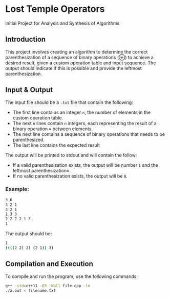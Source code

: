 # Lost Temple Operators
Initial Project for Analysis and Synthesis of Algorithms

## Introduction
This project involves creating an algorithm to determine the correct parenthesization of a sequence of binary operations (⊕) to achieve a desired result, given a custom operation table and input sequence. The output should indicate if this is possible and provide the leftmost parenthesization.

## Input & Output
The input file should be a `.txt` file that contain the following:

- The first line contains an integer `n`, the number of elements in the custom operation table.
- The next `n` lines contain `n` integers, each representing the result of a binary operation `⊕` between elements.
- The next line contains a sequence of binary operations that needs to be parenthesized.
- The last line contains the expected result
  
The output will be printed to stdout and will contain the follow:

- If a valid parenthesization exists, the output will be number `1` and the leftmost parenthesization«. 
- If no valid parenthesization exists, the output will be `0`.

### Example:
```bash
3 6
3 2 1
3 2 1
1 3 3
2 2 2 2 1 3
1
```
The output should be:
```bash
1
((((2 2) 2) (2 1)) 3)
```
## Compilation and Execution

To compile and run the program, use the following commands:
```bash
g++ -std=c++11 -O3 -Wall file.cpp -lm
./a.out < filename.txt
```

